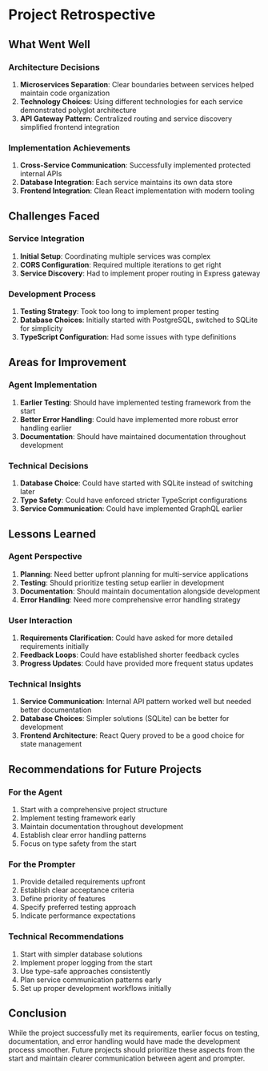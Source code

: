 # Project Retrospective

## What Went Well

### Architecture Decisions
1. **Microservices Separation**: Clear boundaries between services helped maintain code organization
2. **Technology Choices**: Using different technologies for each service demonstrated polyglot architecture
3. **API Gateway Pattern**: Centralized routing and service discovery simplified frontend integration

### Implementation Achievements
1. **Cross-Service Communication**: Successfully implemented protected internal APIs
2. **Database Integration**: Each service maintains its own data store
3. **Frontend Integration**: Clean React implementation with modern tooling

## Challenges Faced

### Service Integration
1. **Initial Setup**: Coordinating multiple services was complex
2. **CORS Configuration**: Required multiple iterations to get right
3. **Service Discovery**: Had to implement proper routing in Express gateway

### Development Process
1. **Testing Strategy**: Took too long to implement proper testing
2. **Database Choices**: Initially started with PostgreSQL, switched to SQLite for simplicity
3. **TypeScript Configuration**: Had some issues with type definitions

## Areas for Improvement

### Agent Implementation
1. **Earlier Testing**: Should have implemented testing framework from the start
2. **Better Error Handling**: Could have implemented more robust error handling earlier
3. **Documentation**: Should have maintained documentation throughout development

### Technical Decisions
1. **Database Choice**: Could have started with SQLite instead of switching later
2. **Type Safety**: Could have enforced stricter TypeScript configurations
3. **Service Communication**: Could have implemented GraphQL earlier

## Lessons Learned

### Agent Perspective
1. **Planning**: Need better upfront planning for multi-service applications
2. **Testing**: Should prioritize testing setup earlier in development
3. **Documentation**: Should maintain documentation alongside development
4. **Error Handling**: Need more comprehensive error handling strategy

### User Interaction
1. **Requirements Clarification**: Could have asked for more detailed requirements initially
2. **Feedback Loops**: Could have established shorter feedback cycles
3. **Progress Updates**: Could have provided more frequent status updates

### Technical Insights
1. **Service Communication**: Internal API pattern worked well but needed better documentation
2. **Database Choices**: Simpler solutions (SQLite) can be better for development
3. **Frontend Architecture**: React Query proved to be a good choice for state management

## Recommendations for Future Projects

### For the Agent
1. Start with a comprehensive project structure
2. Implement testing framework early
3. Maintain documentation throughout development
4. Establish clear error handling patterns
5. Focus on type safety from the start

### For the Prompter
1. Provide detailed requirements upfront
2. Establish clear acceptance criteria
3. Define priority of features
4. Specify preferred testing approach
5. Indicate performance expectations

### Technical Recommendations
1. Start with simpler database solutions
2. Implement proper logging from the start
3. Use type-safe approaches consistently
4. Plan service communication patterns early
5. Set up proper development workflows initially

## Conclusion
While the project successfully met its requirements, earlier focus on testing, documentation, and error handling would have made the development process smoother. Future projects should prioritize these aspects from the start and maintain clearer communication between agent and prompter.

